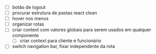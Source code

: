 - [ ] botão de logout
- [ ] procurar estrutura de pastas react clean
- [ ] hover nos menus
- [ ] organizar rotas
- [ ] criar context com valores globais para serem usados em qualquer componente
  - [ ] criar context para cliente e funcionário
- [ ] switch navigation bar, fixar independente da rota